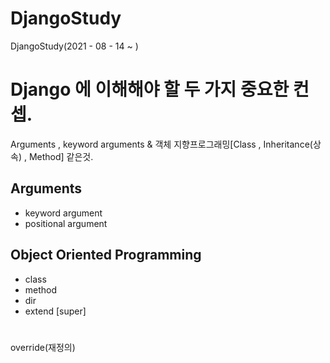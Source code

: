 # DjangoStudy
DjangoStudy(2021 - 08 - 14 ~ )

# Django 에 이해해야 할 두 가지 중요한 컨셉.
Arguments , keyword arguments & 객체 지향프로그래밍[Class , Inheritance(상속) , Method] 같은것.
## Arguments
  - keyword argument
  - positional argument

## Object Oriented Programming 
  - class 
  - method
  - dir
  - extend [super]
    
  
# 
override(재정의)